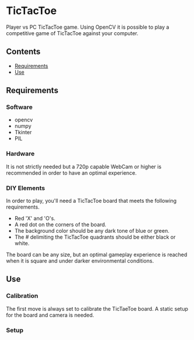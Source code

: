 # TicTacToe

Player vs PC TicTacToe game. Using OpenCV it is possible to play a competitive game of TicTacToe against your computer.

## Contents

* [Requirements](#Requirements)  
* [Use](#Use)

## Requirements

### Software

* opencv
* numpy
* Tkinter
* PIL

### Hardware

 It is not strictly needed but a 720p capable WebCam or higher is recommended in order to have an optimal experience.

### DIY Elements

In order to play, you'll need a TicTacToe board that meets the following requirements.

* Red 'X' and 'O's.
* A red dot on the corners of the board.
* The background color should be any dark tone of blue or green.
* The # delimiting the TicTacToe quadrants should be either black or white.

The board can be any size, but an optimal gameplay experience is reached when it is square and under darker environmental conditions.  

## Use

### Calibration

The first move is always set to calibrate the TicTaeToe board. A static setup for the board and camera is needed.  

### Setup
